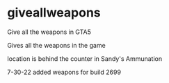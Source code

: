 # giveallweapons
Give all the weapons in GTA5


Gives all the weapons in the game 

location is behind the counter in Sandy's Ammunation


7-30-22 
added weapons for build 2699

